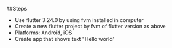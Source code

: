 ##Steps

- Use flutter 3.24.0 by using fvm installed in computer
- Create a new flutter project by fvm of flutter version as above
- Platforms: Android, iOS
- Create app that shows text "Hello world"
